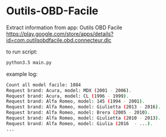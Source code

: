 # Outils-OBD-Facile
Extract information from app: Outils OBD Facile https://play.google.com/store/apps/details?id=com.outilsobdfacile.obd.connecteur.dlc

to run script:

```bash
python3.5 main.py
```

example log:

```bash
Count all model facile: 1084
Request brand: Acura, model: MDX (2001 - 2006).
Request brand: Acura, model: CL (1996 - 1999).
Request brand: Alfa Romeo, model: 145 (1994 - 2001).
Request brand: Alfa Romeo, model: Giulietta (2013 - 2016).
Request brand: Alfa Romeo, model: Brera (2005 - 2010).
Request brand: Alfa Romeo, model: Giulietta (2010 - 2013).
Request brand: Alfa Romeo, model: Giulia (2016  - ...).
...
```
